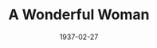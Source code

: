---
title: A Wonderful Woman
date: 1937-02-27
closing_date:
layout: productions
featured_image:
image_caption:
image_credit:
playbill:
Theatre: Theatre Jacksonville
cast:
- Cora: Betty Germaine
- Tony: Birt Byrd
- The Individual: Kenneth Dent
- Steve: William DeHoff
crew:
- Director: Slocum Ball
- Scenery: Billy Dishinger
- Lighting: Cliffard Lowe
- Props:
  - Frances Coleman
  - Mrs. Holden Blackwell
- Prompter: Grace Seagraves
- Publicity: Helen Gray
orchestra:
external_links:
---